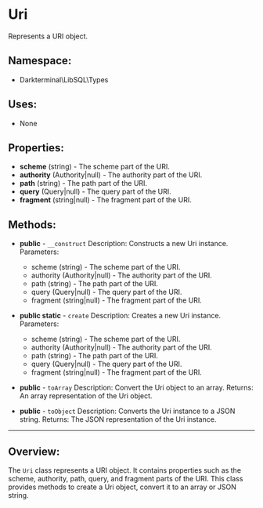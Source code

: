 # Uri

Represents a URI object.

## Namespace:
- Darkterminal\LibSQL\Types

## Uses:
- None

## Properties:
- **scheme** (string) - The scheme part of the URI.
- **authority** (Authority|null) - The authority part of the URI.
- **path** (string) - The path part of the URI.
- **query** (Query|null) - The query part of the URI.
- **fragment** (string|null) - The fragment part of the URI.

## Methods:
- **public** - `__construct`
Description: Constructs a new Uri instance.
Parameters:
  - scheme (string) - The scheme part of the URI.
  - authority (Authority|null) - The authority part of the URI.
  - path (string) - The path part of the URI.
  - query (Query|null) - The query part of the URI.
  - fragment (string|null) - The fragment part of the URI.

- **public static** - `create`
Description: Creates a new Uri instance.
Parameters:
  - scheme (string) - The scheme part of the URI.
  - authority (Authority|null) - The authority part of the URI.
  - path (string) - The path part of the URI.
  - query (Query|null) - The query part of the URI.
  - fragment (string|null) - The fragment part of the URI.

- **public** - `toArray`
Description: Convert the Uri object to an array.
Returns: An array representation of the Uri object.

- **public** - `toObject`
Description: Converts the Uri instance to a JSON string.
Returns: The JSON representation of the Uri instance.

---

## Overview:
The `Uri` class represents a URI object. It contains properties such as the scheme, authority, path, query, and fragment parts of the URI. This class provides methods to create a Uri object, convert it to an array or JSON string.
